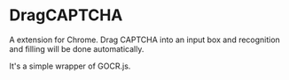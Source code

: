 DragCAPTCHA
===========

A extension for Chrome. Drag CAPTCHA into an input box and recognition and filling will be done automatically.

It's a simple wrapper of GOCR.js.
